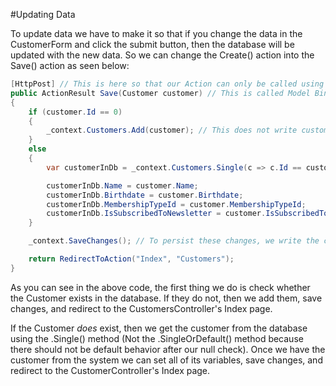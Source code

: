 #Updating Data

To update data we have to make it so that if you change the data in the CustomerForm and click the submit button, then the database will be updated with the new data. So we can change the Create() action into the Save() action as seen below:

```cs
[HttpPost] // This is here so that our Action can only be called using HttpPost and not HttpGet. By convention, if your actions modify data they should only be accessible using HttpPost
public ActionResult Save(Customer customer) // This is called Model Binding. MVC framework will automatically map request data to this object
{
    if (customer.Id == 0)
    {
        _context.Customers.Add(customer); // This does not write customer to the database, this is just saved in local memory
    }
    else
    {
        var customerInDb = _context.Customers.Single(c => c.Id == customer.Id);

        customerInDb.Name = customer.Name;
        customerInDb.Birthdate = customer.Birthdate;
        customerInDb.MembershipTypeId = customer.MembershipTypeId;
        customerInDb.IsSubscribedToNewsletter = customer.IsSubscribedToNewsletter;
    }

    _context.SaveChanges(); // To persist these changes, we write the customer to the database using the SaveChanges() method

    return RedirectToAction("Index", "Customers");
}
```

As you can see in the above code, the first thing we do is check whether the Customer exists in the database. If they do not, then we add them, save changes, and redirect to the CustomersController's Index page.

If the Customer *does* exist, then we get the customer from the database using the .Single() method (Not the .SingleOrDefault() method because there should not be default behavior after our null check). Once we have the customer from the system we can set all of its variables, save changes, and redirect to the CustomerController's Index page.
